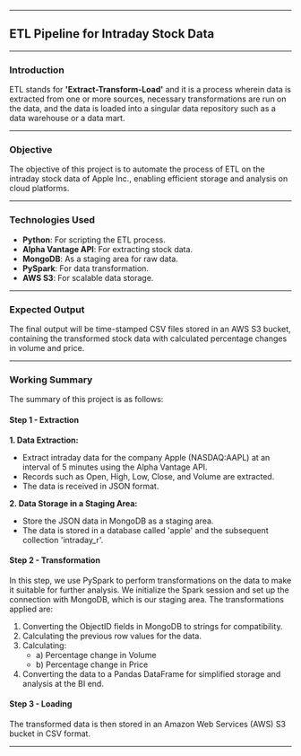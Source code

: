 
---

## **ETL Pipeline for Intraday Stock Data**

---

### **Introduction**

ETL stands for **'Extract-Transform-Load'** and it is a process wherein data is extracted from one or more sources, necessary transformations are run on the data, and the data is loaded into a singular data repository such as a data warehouse or a data mart.

---

### **Objective**

The objective of this project is to automate the process of ETL on the intraday stock data of Apple Inc., enabling efficient storage and analysis on cloud platforms.

---

### **Technologies Used**

- **Python**: For scripting the ETL process.
- **Alpha Vantage API**: For extracting stock data.
- **MongoDB**: As a staging area for raw data.
- **PySpark**: For data transformation.
- **AWS S3**: For scalable data storage.

---

### **Expected Output**

The final output will be time-stamped CSV files stored in an AWS S3 bucket, containing the transformed stock data with calculated percentage changes in volume and price.

---

### **Working Summary**

The summary of this project is as follows:

#### **Step 1 - Extraction**

**1. Data Extraction:**
- Extract intraday data for the company Apple (NASDAQ:AAPL) at an interval of 5 minutes using the Alpha Vantage API.
- Records such as Open, High, Low, Close, and Volume are extracted.
- The data is received in JSON format.

**2. Data Storage in a Staging Area:**
- Store the JSON data in MongoDB as a staging area.
- The data is stored in a database called 'apple' and the subsequent collection 'intraday_r'.

#### **Step 2 - Transformation**

In this step, we use PySpark to perform transformations on the data to make it suitable for further analysis. We initialize the Spark session and set up the connection with MongoDB, which is our staging area. The transformations applied are:

1. Converting the ObjectID fields in MongoDB to strings for compatibility.
2. Calculating the previous row values for the data.
3. Calculating:
   - a) Percentage change in Volume
   - b) Percentage change in Price
4. Converting the data to a Pandas DataFrame for simplified storage and analysis at the BI end.

#### **Step 3 - Loading**

The transformed data is then stored in an Amazon Web Services (AWS) S3 bucket in CSV format.

---










